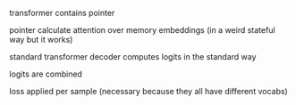 
transformer contains pointer

pointer calculate attention over memory embeddings (in a weird stateful way but it works)

standard transformer decoder computes logits in the standard way

logits are combined

loss applied per sample (necessary because they all have different vocabs)